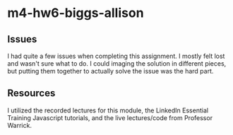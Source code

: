 # m4-hw6-biggs-allison

## Issues
I had quite a few issues when completing this assignment. I mostly felt lost and wasn't sure what to do. I could imaging the solution in different pieces, but putting them together to actually solve the issue was the hard part. 

## Resources
I utilized the recorded lectures for this module, the LinkedIn Essential Training Javascript tutorials, and the live lectures/code from Professor Warrick.